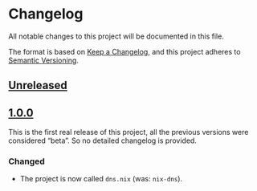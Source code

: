 <!--
SPDX-FileCopyrightText: 2021 Kirill Elagin <https://kir.elagin.me/>

SPDX-License-Identifier: MPL-2.0 or MIT
-->

# Changelog

All notable changes to this project will be documented in this file.

The format is based on [Keep a Changelog](https://keepachangelog.com/en/1.0.0/),
and this project adheres to [Semantic Versioning](https://semver.org/spec/v2.0.0.html).


## [Unreleased]


## [1.0.0]

This is the first real release of this project, all the previous
versions were considered “beta”. So no detailed changelog is provided.

### Changed

- The project is now called `dns.nix` (was: `nix-dns`).


[Unreleased]: https://github.com/kirelagin/dns.nix/compare/v1.0.0...HEAD
[1.0.0]: https://github.com/kirelagin/dns.nix/releases/tag/v1.0.0
